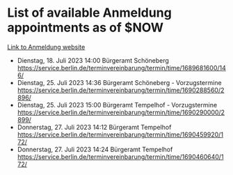 # List of available Anmeldung appointments as of $NOW
[Link to Anmeldung website](https://service.berlin.de/terminvereinbarung/termin/tag.php?termin=1&anliegen[]=120686&dienstleisterlist=122210,122217,327316,122219,327312,122227,327314,122231,327346,122243,327348,122254,122252,329742,122260,329745,122262,329748,122271,327278,122273,327274,122277,327276,330436,122280,327294,122282,327290,122284,327292,122291,327270,122285,327266,122286,327264,122296,327268,150230,329760,122297,327286,122294,327284,122312,329763,122314,329775,122304,327330,122311,327334,122309,327332,317869,122281,327352,122279,329772,122283,122276,327324,122274,327326,122267,329766,122246,327318,122251,327320,122257,327322,122208,327298,122226,327300&herkunft=http%3A%2F%2Fservice.berlin.de%2Fdienstleistung%2F120686%2F)
- Dienstag, 18. Juli 2023 14:00 Bürgeramt Schöneberg https://service.berlin.de/terminvereinbarung/termin/time/1689681600/146/
- Dienstag, 25. Juli 2023 14:36 Bürgeramt Schöneberg - Vorzugstermine https://service.berlin.de/terminvereinbarung/termin/time/1690288560/2896/
- Dienstag, 25. Juli 2023 15:00 Bürgeramt Tempelhof - Vorzugstermine https://service.berlin.de/terminvereinbarung/termin/time/1690290000/2899/
- Donnerstag, 27. Juli 2023 14:12 Bürgeramt Tempelhof https://service.berlin.de/terminvereinbarung/termin/time/1690459920/172/
- Donnerstag, 27. Juli 2023 14:24 Bürgeramt Tempelhof https://service.berlin.de/terminvereinbarung/termin/time/1690460640/172/
